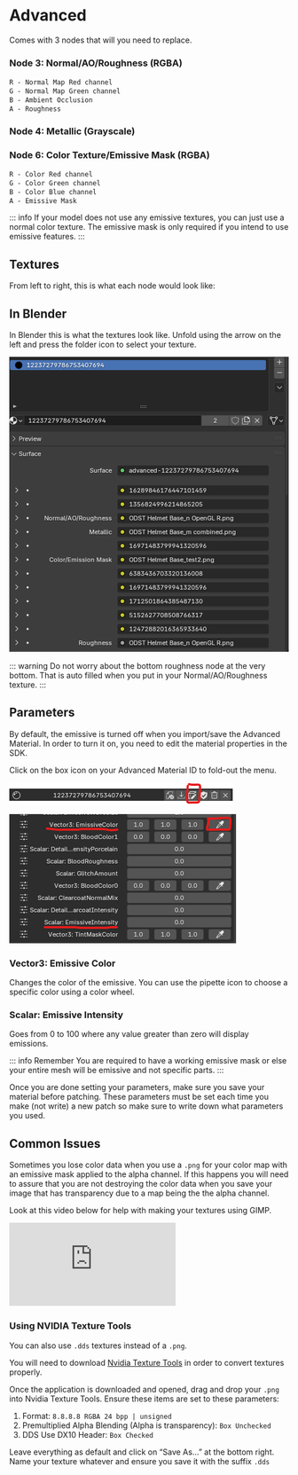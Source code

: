 # Advanced

Comes with 3 nodes that will you need to replace.

### Node 3: Normal/AO/Roughness (RGBA)
	R - Normal Map Red channel
	G - Normal Map Green channel
	B - Ambient Occlusion
	A - Roughness

### Node 4: Metallic (Grayscale)

### Node 6: Color Texture/Emissive Mask (RGBA)
	R - Color Red channel
	G - Color Green channel
	B - Color Blue channel
	A - Emissive Mask

::: info
If your model does not use any emissive textures, you can just use a normal color texture. The emissive mask is only required if you intend to use emissive features.
:::



## Textures
From left to right, this is what each node would look like:



## In Blender
In Blender this is what the textures look like. Unfold using the arrow on the left and press the folder icon to select your texture.

![Advanced Blender Preview](../public/images/advanced-material/advanced-blender.png)

::: warning
Do not worry about the bottom roughness node at the very bottom. That is auto filled when you put in your Normal/AO/Roughness texture.
:::



## Parameters
By default, the emissive is turned off when you import/save the Advanced Material. In order to turn it on, you need to edit the material properties in the SDK. 

Click on the box icon on your Advanced Material ID to fold-out the menu.

![Open Material Editor](../public/images/materials/open-material-editor.png)

![Advanced Parameters](../public/images/advanced-material/advanced-parameters.png)

### Vector3: Emissive Color 
Changes the color of the emissive. You can use the pipette icon to choose a specific color using a color wheel.

### Scalar: Emissive Intensity 
Goes from 0 to 100 where any value greater than zero will display emissions. 

::: info Remember
You are required to have a working emissive mask or else your entire mesh will be emissive and not specific parts.
:::

Once you are done setting your parameters, make sure you save your material before patching. These parameters must be set each time you make (not write) a new patch so make sure to write down what parameters you used.



## Common Issues

Sometimes you lose color data when you use a `.png` for your color map with an emissive mask applied to the alpha channel. If this happens you will need to assure that you are not destroying the color data when you save your image that has transparency due to a map being the the alpha channel.

Look at this video below for help with making your textures using GIMP.

<iframe src="https://www.youtube.com/embed/_DgluHpRMEM" title="Alpha Channel Masking" frameborder="0" allowfullscreen></iframe>

### Using NVIDIA Texture Tools
You can also use `.dds` textures instead of a `.png`. 

You will need to download [Nvidia Texture Tools](https://developer.nvidia.com/texture-tools-exporter) in order to convert textures properly.

Once the application is downloaded and opened, drag and drop your `.png` into Nvidia Texture Tools. Ensure these items are set to these parameters:

1. Format: `8.8.8.8 RGBA 24 bpp | unsigned`
2. Premultiplied Alpha Blending (Alpha is transparency): `Box Unchecked`
3. DDS Use DX10 Header: `Box Checked`

Leave everything as default and click on “Save As…” at the bottom right. Name your texture whatever and ensure you save it with the suffix `.dds`
